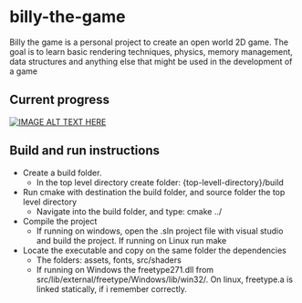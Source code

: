 # billy-the-game
Billy the game is a personal project to create an open world 2D game. 
The goal is to learn basic rendering techniques, physics, memory 
management, data structures and anything else that might be used 
in the development of a game

## Current progress
[![IMAGE ALT TEXT HERE](https://img.youtube.com/vi/c_tTDfsu0tY/0.jpg)](https://www.youtube.com/watch?v=c_tTDfsu0tY&index=7&list=PLocuszpm1snUGVn5kgk-LlLE86c4E2u7H)

## Build and run instructions
- Create a build folder.  
  - In the top level directory create folder:  {top-levell-directory}/build  
- Run cmake with destination the build folder, and source folder the top level directory  
  - Navigate into the build folder, and type: cmake ../  
- Compile the project  
  - If running on windows, open the .sln project file with visual studio and build the project. If running on Linux run make  
- Locate the executable and copy on the same folder the dependencies  
  - The folders: assets, fonts, src/shaders  
  - If running on Windows the freetype271.dll from src/lib/external/freetype/Windows/lib/win32/. On linux, freetype.a is linked statically, if i remember correctly.  

